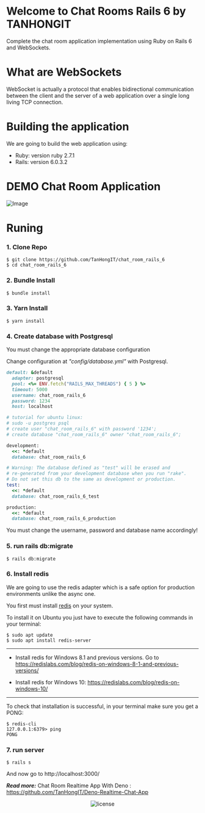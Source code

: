 # Welcome to Chat Rooms Rails 6 by TANHONGIT
Complete the chat room application implementation using Ruby on Rails 6 and WebSockets.

# What are WebSockets
WebSocket is actually a protocol that enables bidirectional communication between the client and the server of a web application over a single long living TCP connection.

# Building the application
We are going to build the web application using:

- Ruby: version ruby 2.7.1
- Rails: version 6.0.3.2

# DEMO Chat Room Application
![Image](https://media.giphy.com/media/U4FeYRecUZls67UEXv/giphy.gif)

# Runing

### 1. Clone Repo

```
$ git clone https://github.com/TanHongIT/chat_room_rails_6
$ cd chat_room_rails_6
```

### 2. Bundle Install 

```
$ bundle install
```

### 3. Yarn Install 

```
$ yarn install
```

### 4. Create database with Postgresql

You must change the appropriate database configuration

Change configuration at _"config/database.yml"_ with Postgresql.

```ruby
default: &default
  adapter: postgresql
  pool: <%= ENV.fetch("RAILS_MAX_THREADS") { 5 } %>
  timeout: 5000
  username: chat_room_rails_6
  password: 1234
  host: localhost

# tutorial for ubuntu linux:
# sudo -u postgres psql
# create user "chat_room_rails_6" with password '1234';  
# create database "chat_room_rails_6" owner "chat_room_rails_6"; 

development:
  <<: *default
  database: chat_room_rails_6

# Warning: The database defined as "test" will be erased and
# re-generated from your development database when you run "rake".
# Do not set this db to the same as development or production.
test:
  <<: *default
  database: chat_room_rails_6_test

production:
  <<: *default
  database: chat_room_rails_6_production
```

You must change the username, password and database name accordingly!

### 5. run rails db:migrate

```
$ rails db:migrate
```
### 6. Install redis

We are going to use the redis adapter which is a safe option for production environments unlike the async one.

You first must install [redis](https://redis.io/) on your system.

To install it on Ubuntu you just have to execute the following commands in your terminal:

```
$ sudo apt update
$ sudo apt install redis-server
```

--------------------------------------------------------------------

- Install redis for Windows 8.1 and previous versions. Go to https://redislabs.com/blog/redis-on-windows-8-1-and-previous-versions/

- Install redis for Windows 10: https://redislabs.com/blog/redis-on-windows-10/

--------------------------------------------------------------------

To check that installation is successful, in your terminal make sure you get a PONG:

```
$ redis-cli
127.0.0.1:6379> ping
PONG
```

### 7. run server

```
$ rails s
```

And now go to  http://localhost:3000/

_**Read more:**_ Chat Room Realtime App With Deno : https://github.com/TanHongIT/Deno-Realtime-Chat-App

<p align="center">
     <img src="https://img.shields.io/packagist/l/doctrine/orm.svg" data-origin="https://img.shields.io/packagist/l/doctrine/orm.svg" alt="license">
</p>
